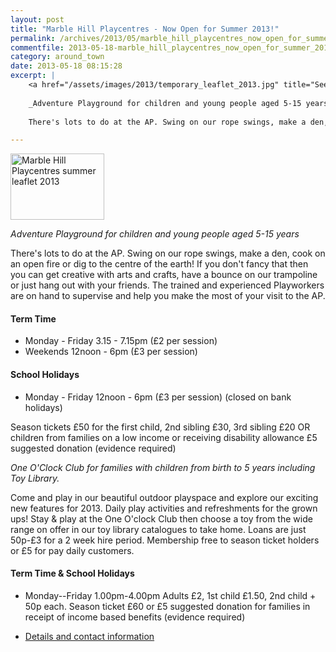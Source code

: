 ```yaml
---
layout: post
title: "Marble Hill Playcentres - Now Open for Summer 2013!"
permalink: /archives/2013/05/marble_hill_playcentres_now_open_for_summer_2013.html
commentfile: 2013-05-18-marble_hill_playcentres_now_open_for_summer_2013
category: around_town
date: 2013-05-18 08:15:28
excerpt: |
    <a href="/assets/images/2013/temporary_leaflet_2013.jpg" title="See larger version of - Marble Hill Playcentres summer  leaflet 2013"><img src="/assets/images/2013/temporary_leaflet_2013_thumb.jpg" width="150" height="106" alt="Marble Hill Playcentres summer  leaflet 2013" class="photo right" /></a>
    
    _Adventure Playground for children and young people aged 5-15 years_
    
    There's lots to do at the AP. Swing on our rope swings, make a den, cook on an open fire or dig to the centre of the earth! If you don't fancy that then you can get creative with arts and crafts, have a bounce on our trampoline or just hang out with your friends. The trained and experienced Playworkers are on hand to supervise and help you make the most of your visit to the AP.

---
```


<a href="/assets/images/2013/temporary_leaflet_2013.jpg" title="See larger version of - Marble Hill Playcentres summer  leaflet 2013"><img src="/assets/images/2013/temporary_leaflet_2013_thumb.jpg" width="150" height="106" alt="Marble Hill Playcentres summer  leaflet 2013" class="photo right" /></a>

*Adventure Playground for children and young people aged 5-15 years*

There's lots to do at the AP. Swing on our rope swings, make a den, cook on an open fire or dig to the centre of the earth! If you don't fancy that then you can get creative with arts and crafts, have a bounce on our trampoline or just hang out with your friends. The trained and experienced Playworkers are on hand to supervise and help you make the most of your visit to the AP.

#### Term Time

-   Monday - Friday
    3.15 - 7.15pm (£2 per session)
-   Weekends
    12noon - 6pm (£3 per session)

#### School Holidays

-   Monday - Friday
    12noon - 6pm (£3 per session)
    (closed on bank holidays)

Season tickets £50 for the first child, 2nd sibling £30, 3rd sibling £20 OR children from families on a low income or receiving disability allowance £5 suggested donation (evidence required)

*One O'Clock Club for families with children from birth to 5 years including Toy Library.*

Come and play in our beautiful outdoor playspace and explore our exciting new features for 2013. Daily play activities and refreshments for the grown ups! Stay & play at the One O'clock Club then choose a toy from the wide range on offer in our toy library catalogues to take home. Loans are just 50p-£3 for a 2 week hire period. Membership free to season ticket holders or £5 for pay daily customers.

#### Term Time & School Holidays

-   Monday--Friday
    1.00pm-4.00pm
    Adults £2, 1st child £1.50, 2nd child + 50p each. Season ticket £60 or £5 suggested donation for families in receipt of income based benefits (evidence required)

<!-- -->

-   [Details and contact information](/directory/childrens/200704291443)
